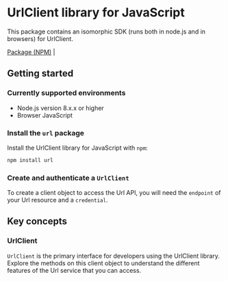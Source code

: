 # UrlClient library for JavaScript

This package contains an isomorphic SDK (runs both in node.js and in browsers) for UrlClient.



[Package (NPM)](https://www.npmjs.com/package/url) |

## Getting started

### Currently supported environments

- Node.js version 8.x.x or higher
- Browser JavaScript


### Install the `url` package

Install the UrlClient library for JavaScript with `npm`:

```bash
npm install url
```

### Create and authenticate a `UrlClient`

To create a client object to access the Url API, you will need the `endpoint` of your Url resource and a `credential`.
## Key concepts

### UrlClient

`UrlClient` is the primary interface for developers using the UrlClient library. Explore the methods on this client object to understand the different features of the Url service that you can access.

